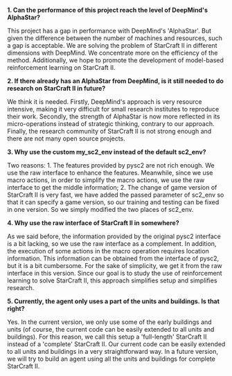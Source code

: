 **1. Can the performance of this project reach the level of DeepMind's AlphaStar?**

This project has a gap in performance with DeepMind's 'AlphaStar'. But given the difference between the number of machines and resources, such a gap is acceptable. We are solving the problem of StarCraft II in different dimensions with DeepMind. We concentrate more on the efficiency of the method. Additionally, we hope to promote the development of model-based reinforcement learning on StarCraft II.

**2. If there already has an AlphaStar from DeepMind, is it still needed to do research on StarCraft II in future?**

We think it is needed. Firstly, DeepMind's approach is very resource intensive, making it very difficult for small research institutes to reproduce their work. Secondly, the strength of AlphaStar is now more reflected in its micro-operations instead of strategic thinking, contrary to our approach. Finally, the research community of StarCraft II is not strong enough and there are not many open source projects.

**3. Why use the custom my_sc2_env instead of the default sc2_env?**

Two reasons: 1. The features provided by pysc2 are not rich enough. We use the raw interface to enhance the features. Meanwhile, since we use macro actions, in order to simplify the macro actions, we use the raw interface to get the middle information; 2. The change of game version of StarCraft II is very fast, we have added the passed parameter of sc2_env so that it can specify a game version, so our training and testing can be fixed in one version. So we simply modified the two places of sc2_env.

**4. Why use the raw interface of StarCraft II in somewhere?**

As we said before, the information provided by the original pysc2 interface is a bit lacking, so we use the raw interface as a complement. In addition, the execution of some actions in the macro operation requires location information. This information can be obtained from the interface of pysc2, but it is a bit cumbersome. For the sake of simplicity, we get it from the raw interface in this version. Since our goal is to study the use of reinforcement learning to solve StarCraft II, this approach simplifies setup and simplifies research.

**5. Currently, the agent only uses a part of the units and buildings. Is that right?**

Yes. In the current version, we only use some of the early buildings and units (of course, the current code can be easily extended to all units and buildings). For this reason, we call this setup a 'full-length' StarCraft II instead of a 'complete' StarCraft II. Our current code can be easily extended to all units and buildings in a very straightforward way. In a future version, we will try to build an agent using all the units and buildings for complete StarCraft II.
